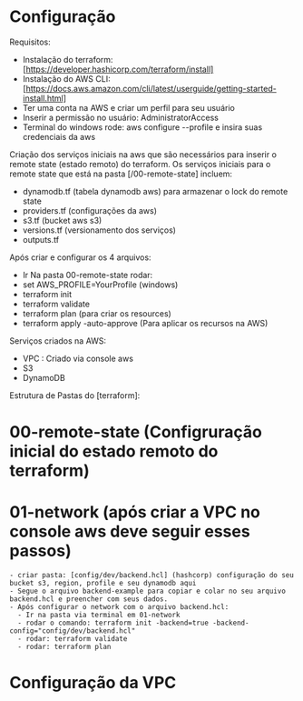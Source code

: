 # Configuração

Requisitos:
 - Instalação do terraform: [https://developer.hashicorp.com/terraform/install]
 - Instalação do AWS CLI: [https://docs.aws.amazon.com/cli/latest/userguide/getting-started-install.html]
 - Ter uma conta na AWS e criar um perfil para seu usuário
 - Inserir a permissão no usuário: AdministratorAccess
 - Terminal do windows rode: aws configure --profile <YourProfile> e insira suas credenciais da aws
 

Criação dos serviços iniciais na aws que são necessários para inserir o remote state (estado remoto) do terraform.
Os serviços iniciais para o remote state que está na pasta [/00-remote-state] incluem:
 - dynamodb.tf (tabela dynamodb aws) para armazenar o lock do remote state
 - providers.tf (configurações da aws)
 - s3.tf (bucket aws s3)
 - versions.tf (versionamento dos serviços)
 - outputs.tf


Após criar e configurar os 4 arquivos:
 - Ir Na pasta 00-remote-state rodar:
  - set AWS_PROFILE=YourProfile (windows)
  - terraform init
  - terraform validate
  - terraform plan (para criar os resources)
  - terraform apply -auto-approve (Para aplicar os recursos na AWS)


Serviços criados na AWS:
 - VPC : Criado via console aws
 - S3
 - DynamoDB

 Estrutura de Pastas do [terraform]:
  # 00-remote-state (Configruração inicial do estado remoto do terraform)
  # 01-network (após criar a VPC no console aws deve seguir esses passos)
    - criar pasta: [config/dev/backend.hcl] (hashcorp) configuração do seu bucket s3, region, profile e seu dynamodb aqui
    - Segue o arquivo backend-example para copiar e colar no seu arquivo backend.hcl e preencher com seus dados.
    - Após configurar o network com o arquivo backend.hcl:
      - Ir na pasta via terminal em 01-network
      - rodar o comando: terraform init -backend=true -backend-config="config/dev/backend.hcl"
      - rodar: terraform validate
      - rodar: terraform plan
  # Configuração da VPC 

